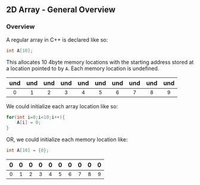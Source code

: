 ## 2D Array - General Overview

### Overview

A regular array in C++ is declared like so:

```cpp
int A[10];
```

This allocates 10 4byte memory locations with the starting address stored at a location pointed to by `A`. Each memory location is undefined. 

| und  | und   | und   |  und  | und   |  und  | und   | und   |  und  | und   |
|:----------:|:----------:|:----------:|:----------:|:----------:|:----------:|:----------:|:----------:|:----------:|:----------:| 
|<sub>0</sub>|<sub>1</sub>|<sub>2</sub>|<sub>3</sub>|<sub>4</sub>|<sub>5</sub>|<sub>6</sub>|<sub>7</sub>|<sub>8</sub>|<sub>9</sub>|

We could initialize each array location like so:

```cpp
for(int i=0;i<10;i++){
    A[i] = 0;
}
```

OR, we could initialize each memory location like:

```cpp
int A[10] = {0};
```

| 0  | 0   | 0   |  0  | 0   |  0  | 0   | 0   |  0  | 0   |
|:----------:|:----------:|:----------:|:----------:|:----------:|:----------:|:----------:|:----------:|:----------:|:----------:| 
|<sub>0</sub>|<sub>1</sub>|<sub>2</sub>|<sub>3</sub>|<sub>4</sub>|<sub>5</sub>|<sub>6</sub>|<sub>7</sub>|<sub>8</sub>|<sub>9</sub>|

